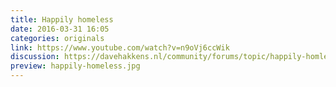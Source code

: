 ```yaml
---
title: Happily homeless
date: 2016-03-31 16:05
categories: originals
link: https://www.youtube.com/watch?v=n9oVj6ccWik
discussion: https://davehakkens.nl/community/forums/topic/happily-homless/
preview: happily-homeless.jpg
---
```

